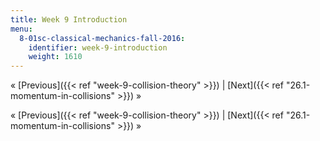 ```yaml
---
title: Week 9 Introduction
menu:
  8-01sc-classical-mechanics-fall-2016:
    identifier: week-9-introduction
    weight: 1610
---
```

« [Previous]({{< ref "week-9-collision-theory" >}}) | [Next]({{< ref "26.1-momentum-in-collisions" >}}) »

« [Previous]({{< ref "week-9-collision-theory" >}}) | [Next]({{< ref "26.1-momentum-in-collisions" >}}) »